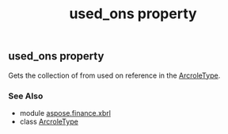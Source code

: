 ﻿---
title: used_ons property
second_title: Aspose.Finance for Python via .NET API References
description: 
type: docs
weight: 60
url: /python-net/aspose.finance.xbrl/arcroletype/used_ons/
is_root: false
---

## used_ons property


Gets the collection of from used on reference in the [ArcroleType](/finance/python-net/aspose.finance.xbrl/arcroletype).

### See Also
* module [aspose.finance.xbrl](../../)
* class [ArcroleType](/finance/python-net/aspose.finance.xbrl/arcroletype)
